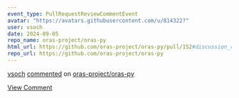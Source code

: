 ```yaml
---
event_type: PullRequestReviewCommentEvent
avatar: "https://avatars.githubusercontent.com/u/814322?"
user: vsoch
date: 2024-09-05
repo_name: oras-project/oras-py
html_url: https://github.com/oras-project/oras-py/pull/152#discussion_r1745343764
repo_url: https://github.com/oras-project/oras-py
---
```


<a href='https://github.com/vsoch' target='_blank'>vsoch</a> <a href='https://github.com/oras-project/oras-py/pull/152#discussion_r1745343764' target='_blank'>commented</a> on <a href='https://github.com/oras-project/oras-py' target='_blank'>oras-project/oras-py</a>

<a href='https://github.com/oras-project/oras-py/pull/152#discussion_r1745343764' target='_blank'>View Comment</a>
